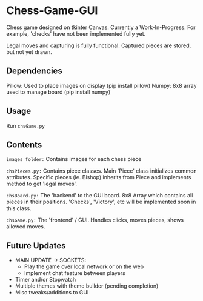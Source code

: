 # Chess-Game-GUI
Chess game designed on tkinter Canvas.   Currently a Work-In-Progress. For example, 'checks' have not been implemented fully yet.  

Legal moves and capturing is fully functional. Captured pieces are stored, but not yet drawn.

## Dependencies
Pillow: Used to place images on display (pip install pillow)
Numpy: 8x8 array used to manage board (pip install numpy)

## Usage
Run `chsGame.py`

## Contents
`images folder:` Contains images for each chess piece  

`chsPieces.py:` Contains piece classes. Main 'Piece' class initializes common attributes. Specific pieces (ie. Bishop) inherits from Piece and implements method to get 'legal moves'.  

`chsBoard.py:` The 'backend' to the GUI board. 8x8 Array which contains all pieces in their positions. 'Checks', 'Victory', etc will be implemented soon in this class.  

`chsGame.py:` The 'frontend' / GUI. Handles clicks, moves pieces, shows allowed moves. 

## Future Updates
- MAIN UPDATE -> SOCKETS:
    - Play the game over local network or on the web
    - Implement chat feature between players
- Timer and/or Stopwatch
- Multiple themes with theme builder (pending completion)
- Misc tweaks/additions to GUI 